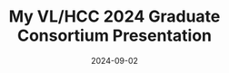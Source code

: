 ---
title: "My VL/HCC 2024 Graduate Consortium Presentation"
date: "2024-09-02"

description: "Iterating and evluating DeckFlow."

link: "https://gcrois.github.io/vlhcc/"
newTab: true

tags: ["Frontend", "React"]
---